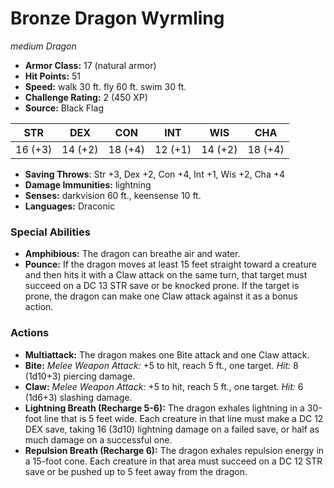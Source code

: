 # Bronze Dragon Wyrmling

*medium* *Dragon*

- **Armor Class:** 17 (natural armor)
- **Hit Points:** 51 
- **Speed:** walk 30 ft. fly 60 ft. swim 30 ft.
- **Challenge Rating:** 2 (450 XP)
- **Source:** Black Flag

| STR | DEX | CON | INT | WIS | CHA |
| --- | --- | --- | --- | --- | --- |
| 16 (+3) | 14 (+2) | 18 (+4) | 12 (+1) | 14 (+2) | 18 (+4) |

- **Saving Throws**: Str +3, Dex +2, Con +4, Int +1, Wis +2, Cha +4
- **Damage Immunities:** lightning
- **Senses:** darkvision 60 ft., keensense 10 ft.
- **Languages:** Draconic

### Special Abilities

- **Amphibious:** The dragon can breathe air and water.
- **Pounce:** If the dragon moves at least 15 feet straight toward a creature and then hits it with a Claw attack on the same turn, that target must succeed on a DC 13 STR save or be knocked prone. If the target is prone, the dragon can make one Claw attack against it as a bonus action.

### Actions

- **Multiattack:** The dragon makes one Bite attack and one Claw attack.
- **Bite:** _Melee Weapon Attack:_ +5 to hit, reach 5 ft., one target. _Hit:_ 8 (1d10+3) piercing damage.
- **Claw:** _Melee Weapon Attack:_ +5 to hit, reach 5 ft., one target. _Hit:_ 6 (1d6+3) slashing damage.
- **Lightning Breath (Recharge 5-6):** The dragon exhales lightning in a 30-foot line that is 5 feet wide. Each creature in that line must make a DC 12 DEX save, taking 16 (3d10) lightning damage on a failed save, or half as much damage on a successful one.
- **Repulsion Breath (Recharge 6):** The dragon exhales repulsion energy in a 15-foot cone. Each creature in that area must succeed on a DC 12 STR save or be pushed up to 5 feet away from the dragon.

